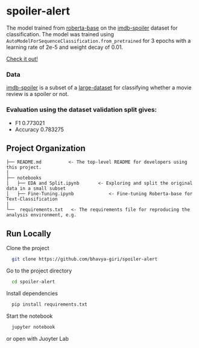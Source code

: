 spoiler-alert
==============================

The model trained from [roberta-base](https://huggingface.co/roberta-base) on the [imdb-spoiler](https://huggingface.co/datasets/bhavyagiri/imdb-spoiler) dataset for classification.
The model was trained using `AutoModelForSequenceClassification.from_pretrained` for 3 epochs with a learning rate of 2e-5 and weight decay of 0.01.

[Check it out!](https://huggingface.co/bhavyagiri/roberta-base-finetuned-imdb-spoilers)

### Data

[imdb-spoiler](https://huggingface.co/datasets/bhavyagiri/imdb-spoiler) is a subset of a [large-dataset](https://www.kaggle.com/datasets/rmisra/imdb-spoiler-dataset) for classifying whether a movie review is a spoiler or not.

### Evaluation using the dataset validation split gives:
- F1 0.773021
- Accuracy 0.783275	


Project Organization
------------
    ├── README.md          <- The top-level README for developers using this project.
    │
    ├── notebooks          
    |   ├── EDA and Split.ipynb       <- Exploring and split the original data in a small subset
    │   ├── Fine-Tuning.ipynb             <- Fine-tuning Roberta-base for Text-Classification
    │
    └──  requirements.txt   <- The requirements file for reproducing the analysis environment, e.g.

 ## Run Locally

Clone the project

```bash
  git clone https://github.com/bhavya-giri/spoiler-alert
```

Go to the project directory

```bash
  cd spoiler-alert
```

Install dependencies

```bash
  pip install requirements.txt
```

Start the notebook

```bash
  jupyter notebook
```
or open with Juoyter Lab
